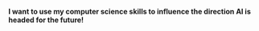 **I want to use my computer science skills to influence the direction AI is headed for the future!**
